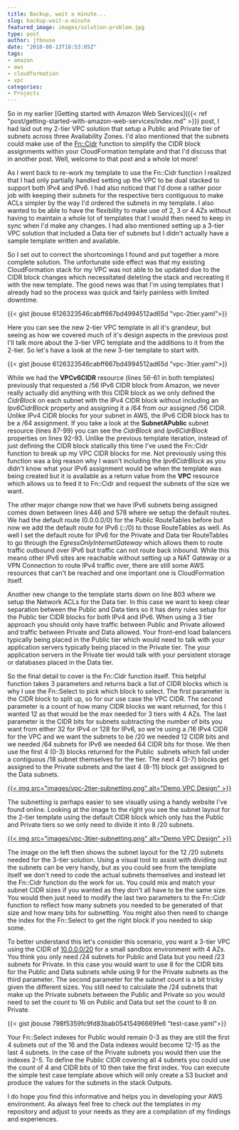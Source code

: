 ```yaml
---
title: Backup, wait a minute...
slug: backup-wait-a-minute
featured_image: images/solution-problem.jpg
type: post
author: jtbouse
date: "2018-08-13T18:53:05Z"
tags:
- amazon
- aws
- cloudformation
- vpc
categories:
- Projects
---
```

So in my earlier [Getting started with Amazon Web Services]({{< ref "post/getting-started-with-amazon-web-services/index.md" >}}) post, I had laid out my 2-tier VPC solution that setup a Public and Private tier of subnets across three Availability Zones. I'd also mentioned that the subnets could make use of the [Fn::Cidr](https://docs.aws.amazon.com/AWSCloudFormation/latest/UserGuide/intrinsic-function-reference-cidr.html) function to simplify the CIDR block assignments within your CloudFormation template and that I'd discuss that in another post. Well, welcome to that post and a whole lot more!

As I went back to re-work my template to use the Fn::Cidr function I realized that I had only partially handled setting up the VPC to be dual stacked to support both IPv4 and IPv6. I had also noticed that I'd done a rather poor job with keeping their subnets for the respective tiers contiguous to make ACLs simpler by the way I'd ordered the subnets in my template. I also wanted to be able to have the flexibility to make use of 2, 3 or 4 AZs without having to maintain a whole lot of templates that I would then need to keep in sync when I'd make any changes. I had also mentioned setting up a 3-tier VPC solution that included a Data tier of subnets but I didn't actually have a sample template written and available.

So I set out to correct the shortcomings I found and put together a more complete solution. The unfortunate side effect was that my existing CloudFormation stack for my VPC was not able to be updated due to the CIDR block changes which necessitated deleting the stack and recreating it with the new template. The good news was that I'm using templates that I already had so the process was quick and fairly painless with limited downtime.

{{< gist jbouse 6126323546cabff667bd4994512ad65d "vpc-2tier.yaml">}}

Here you can see the new 2-tier VPC template in all it's grandeur, but seeing as how we covered much of it's design aspects in the previous post I'll talk more about the 3-tier VPC template and the additions to it from the 2-tier. So let's have a look at the new 3-tier template to start with.  

{{< gist jbouse 6126323546cabff667bd4994512ad65d "vpc-3tier.yaml">}}

While we had the **VPCv6CIDR** resource (lines 56-61 in both templates) previously that requested a /56 IPv6 CIDR block from Amazon, we never really actually did anything with this CIDR block as we only defined the _CidrBlock_ on each subnet with the IPv4 CIDR block without including an _Ipv6CidrBlock_ property and assigning it a /64 from our assigned /56 CIDR. Unlike IPv4 CIDR blocks for your subnet in AWS, the IPv6 CIDR block has to be a /64 assignment. If you take a look at the **SubnetAPublic** subnet resource (lines 87-99) you can see the _CidrBlock_ and _Ipv6CidrBlock_ properties on lines 92-93. Unlike the previous template iteration, instead of just defining the CIDR block statically this time I've used the Fn::Cidr function to break up my VPC CIDR blocks for me. Not previously using this function was a big reason why I wasn't including the _Ipv6CidrBlock_ as you didn't know what your IPv6 assignment would be when the template was being created but it is available as a return value from the **VPC** resource which allows us to feed it to Fn::Cidr and request the subnets of the size we want.

The other major change now that we have IPv6 subnets being assigned comes down between lines 446 and 578 where we setup the default routes. We had the default route (0.0.0.0/0) for the Public RouteTables before but now we add the default route for IPv6 (::/0) to those RouteTables as well. As well I set the default route for IPv6 for the Private and Data tier RouteTables to go through the _EgressOnlyInternetGateway_ which allows them to route traffic outbound over IPv6 but traffic can not route back inbound. While this means other IPv6 sites are reachable without setting up a NAT Gateway or a VPN Connection to route IPv4 traffic over, there are still some AWS resources that can't be reached and one important one is CloudFormation itself.

Another new change to the template starts down on line 803 where we setup the Network ACLs for the Data tier. In this case we want to keep clear separation between the Public and Data tiers so it has deny rules setup for the Public tier CIDR blocks for both IPv4 and IPv6. When using a 3 tier approach you should only have traffic between Public and Private allowed and traffic between Private and Data allowed. Your front-end load balancers typically being placed in the Public tier which would need to talk with your application servers typically being placed in the Private tier. The your application servers in the Private tier would talk with your persistent storage or databases placed in the Data tier.

So the final detail to cover is the Fn::Cidr function itself. This helpful function takes 3 parameters and returns back a list of CIDR blocks which is why I use the Fn::Select to pick which block to select. The first parameter is the CIDR block to split up, so for our use case the VPC CIDR. The second parameter is a count of how many CIDR blocks we want returned, for this I wanted 12 as that would be the max needed for 3 tiers with 4 AZs. The last parameter is the CIDR bits for subnets subtracting the number of bits you want from either 32 for IPv4 or 128 for IPv6, so we're using a /16 IPv4 CIDR for the VPC and we want the subnets to be /20 we needed 12 CIDR bits and we needed /64 subnets for IPv6 we needed 64 CIDR bits for those. We then use the first 4 (0-3) blocks returned for the Public  subnets which fall under a contiguous /18 subnet themselves for the tier. The next 4 (3-7) blocks get assigned to the Private subnets and the last 4 (8-11) block get assigned to the Data subnets.

[{{< img src="images/vpc-2tier-subnetting.png" alt="Demo VPC Design" >}}](http://www.davidc.net/sites/default/subnets/subnets.html?network=10.0.0.0&mask=16&division=17.f4620)

The subnetting is perhaps easier to see visually using a handy website I've found online. Looking at the image to the right you see the subnet layout for the 2-tier template using the default CIDR block which only has the Public and Private tiers so we only need to divide it into 8 /20 subnets.

[{{< img src="images/vpc-3tier-subnetting.png" alt="Demo VPC Design" >}}](http://www.davidc.net/sites/default/subnets/subnets.html?network=10.0.0.0&mask=16&division=25.f462720)

The image on the left then shows the subnet layout for the 12 /20 subnets needed for the 3-tier solution. Using a visual tool to assist with dividing out the subnets can be very handy, but as you could see from the template itself we don't need to code the actual subnets themselves and instead let the Fn::Cidr function do the work for us. You could mix and match your subnet CIDR sizes if you wanted as they don't all have to be the same size. You would then just need to modify the last two parameters to the Fn::Cidr function to reflect how many subnets you needed to be generated of that size and how many bits for subnetting. You might also then need to change the index for the Fn::Select to get the right block if you needed to skip some.

To better understand this let's consider this scenario, you want a 3-tier VPC using the CIDR of [10.0.0.0/20](http://www.davidc.net/sites/default/subnets/subnets.html?network=10.0.0.0&mask=20&division=23.f42331) for a small sandbox environment with 4 AZs. You think you only need /24 subnets for Public and Data but you need /23 subnets for Private. In this case you would want to use 8 for the CIDR bits for the Public and Data subnets while using 9 for the Private subnets as the third parameter. The second parameter for the subnet count is a bit tricky given the different sizes. You still need to calculate the /24 subnets that make up the Private subnets between the Public and Private so you would need to set the count to 16 on Public and Data but set the count to 8 on Private.

{{< gist jbouse 798f5359fc9fd83bab05415496669fe6 "test-case.yaml">}}

Your Fn::Select indexes for Public would remain 0-3 as they are still the first 4 subnets out of the 16 and the Data indexes would become 12-15 as the last 4 subnets. In the case of the Private subnets you would then use the indexes 2-5. To define the Public CIDR covering all 4 subnets you could use the count of 4 and CIDR bits of 10 then take the first index. You can execute the simple test case template above which will only create a S3 bucket and produce the values for the subnets in the stack Outputs.

I do hope you find this informative and helps you in developing your AWS environment. As always feel free to check out the templates in my repository and adjust to your needs as they are a compilation of my findings and experiences.
